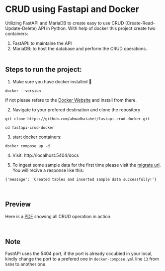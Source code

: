 # CRUD using Fastapi and Docker
Utilizing FastAPI and MariaDB to create easy to use CRUD (Create-Read-Update-Delete) API in Python.
With help of docker this project create two containers:
1. FastAPI: to maintaine the API
2. MariaDB: to host the database and perform the CRUD operations.
<br /><br />
## Steps to run the project:
1. Make sure you have docker installed :whale:
```
docker --version
```
If not please refere to the [Docker Website](https://docs.docker.com/engine/install/) and install from there.


2. Navigate to your prefered destination and clone the repository
```
git clone https://github.com/ahmadhatahet/fastapi-crud-docker.git

cd fastapi-crud-docker
```

3. start docker containers:
```
docker compose up -d
```

4. Visit: http://localhost:5404/docs

5. To ingest some sample data for the first time please visit the [migrate url](http://localhost:5404/migrate/). You will recive a response like this:
```
{'message': 'Created tables and inserted sample data successfully!'}
```

<br />

## Preview
Here is a [PDF](https://github.com/ahmadhatahet/fastapi-crud-docker/blob/master/pdf/CRUD%20using%20Fastapi%20and%20Docker.pdf) showing all CRUD operation in action.

<br />

## Note
FastAPI uses the 5404 port, if the port is already occubied in your local, kindly change the port to a prefered one in `docker-compose.yml` line `13` from `5404` to another one.